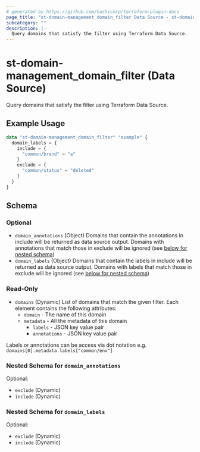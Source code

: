 ```yaml
---
# generated by https://github.com/hashicorp/terraform-plugin-docs
page_title: "st-domain-management_domain_filter Data Source - st-domain-management"
subcategory: ""
description: |-
  Query domains that satisfy the filter using Terraform Data Source.
---
```


# st-domain-management_domain_filter (Data Source)

Query domains that satisfy the filter using Terraform Data Source.

## Example Usage

```terraform
data "st-domain-management_domain_filter" "example" {
  domain_labels = {
    include = {
      "common/brand" = "a"
    }
    exclude = {
      "common/status" = "deleted"
    }
  }
}
```

<!-- schema generated by tfplugindocs -->
## Schema

### Optional

- `domain_annotations` (Object) Domains that contain the annotations in include will be returned as data source output.
Domains with annotations that match those in exclude will be ignored (see [below for nested schema](#nestedatt--domain_annotations))
- `domain_labels` (Object) Domains that contain the labels in include will be returned as data source output.
Domains with labels that match those in exclude will be ignored (see [below for nested schema](#nestedatt--domain_labels))

### Read-Only

- `domains` (Dynamic) List of domains that match the given filter.
Each element contains the following attributes:
  - `domain` - The name of this domain
  - `metadata` - All the metadata of this domain
    - `labels` - JSON key value pair
    - `annotations` - JSON key value pair

Labels or annotations can be access via dot notation
e.g. `domains[0].metadata.labels["common/env"]`

<a id="nestedatt--domain_annotations"></a>
### Nested Schema for `domain_annotations`

Optional:

- `exclude` (Dynamic)
- `include` (Dynamic)


<a id="nestedatt--domain_labels"></a>
### Nested Schema for `domain_labels`

Optional:

- `exclude` (Dynamic)
- `include` (Dynamic)
